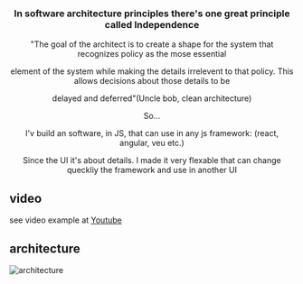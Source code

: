 <h3 align="center"> In software architecture principles there's one great principle called Independence </h3>

<p align="center">"The goal of the architect is to create a shape for the system that recognizes policy as the mose essential</p>
<p align="center">element of the system while making the details irrelevent to that policy. This allows decisions about those details to be</p>
<p align="center">delayed and deferred"(Uncle bob, clean architecture)</p>

<div align="center">
  <p>So...</p>
  <p>I'v build an software, in JS, that can use in any js framework: (react, angular, veu etc.)</p>
  <p>Since the UI it's about details. I made it very flexable that can change queckliy the framework and use in another UI </p>
</div>

## video
see video example at <a href="https://www.youtube.com/watch?v=v2xzfpor-bU">Youtube</a>

## architecture
![architecture](https://github.com/HeloyoM/dynamic-pagination/assets/57059886/7c2a4eb8-6585-418d-b533-8b7e5392427a)



  
